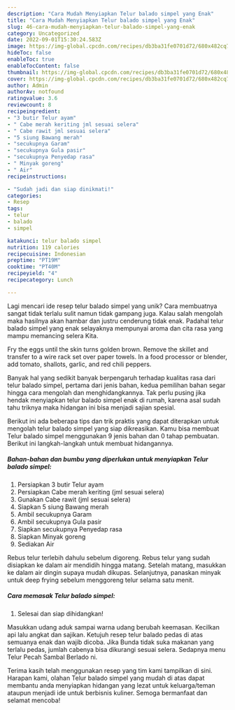 ```yaml
---
description: "Cara Mudah Menyiapkan Telur balado simpel yang Enak"
title: "Cara Mudah Menyiapkan Telur balado simpel yang Enak"
slug: 46-cara-mudah-menyiapkan-telur-balado-simpel-yang-enak
category: Uncategorized
date: 2022-09-01T15:30:24.583Z
image: https://img-global.cpcdn.com/recipes/db3ba31fe0701d72/680x482cq70/telur-balado-simpel-foto-resep-utama.jpg
hideToc: false
enableToc: true
enableTocContent: false
thumbnail: https://img-global.cpcdn.com/recipes/db3ba31fe0701d72/680x482cq70/telur-balado-simpel-foto-resep-utama.jpg
cover: https://img-global.cpcdn.com/recipes/db3ba31fe0701d72/680x482cq70/telur-balado-simpel-foto-resep-utama.jpg
author: Admin
authorAv: notfound
ratingvalue: 3.6
reviewcount: 8
recipeingredient:
- "3 butir Telur ayam"
- " Cabe merah keriting jml sesuai selera"
- " Cabe rawit jml sesuai selera"
- "5 siung Bawang merah"
- "secukupnya Garam"
- "secukupnya Gula pasir"
- "secukupnya Penyedap rasa"
- " Minyak goreng"
- " Air"
recipeinstructions:

- "Sudah jadi dan siap dinikmati!"
categories:
- Resep
tags:
- telur
- balado
- simpel

katakunci: telur balado simpel 
nutrition: 119 calories
recipecuisine: Indonesian
preptime: "PT19M"
cooktime: "PT40M"
recipeyield: "4"
recipecategory: Lunch

---
```





Lagi mencari ide resep telur balado simpel yang unik? Cara membuatnya sangat tidak terlalu sulit namun tidak gampang juga. Kalau salah mengolah maka hasilnya akan hambar dan justru cenderung tidak enak. Padahal telur balado simpel yang enak selayaknya mempunyai aroma dan cita rasa yang mampu memancing selera Kita.





Fry the eggs until the skin turns golden brown. Remove the skillet and transfer to a wire rack set over paper towels. In a food processor or blender, add tomato, shallots, garlic, and red chili peppers.

Banyak hal yang sedikit banyak berpengaruh terhadap kualitas rasa dari telur balado simpel, pertama dari jenis bahan, kedua pemilihan bahan segar hingga cara mengolah dan menghidangkannya. Tak perlu pusing jika hendak menyiapkan telur balado simpel enak di rumah, karena asal sudah tahu triknya maka hidangan ini bisa menjadi sajian spesial.






Berikut ini ada beberapa tips dan trik praktis yang dapat diterapkan untuk mengolah telur balado simpel yang siap dikreasikan. Kamu bisa membuat Telur balado simpel menggunakan 9 jenis bahan dan 0 tahap pembuatan. Berikut ini langkah-langkah untuk membuat hidangannya.

<!--inarticleads1-->

##### Bahan-bahan dan bumbu yang diperlukan untuk menyiapkan Telur balado simpel:

1. Persiapkan 3 butir Telur ayam
1. Persiapkan  Cabe merah keriting (jml sesuai selera)
1. Gunakan  Cabe rawit (jml sesuai selera)
1. Siapkan 5 siung Bawang merah
1. Ambil secukupnya Garam
1. Ambil secukupnya Gula pasir
1. Siapkan secukupnya Penyedap rasa
1. Siapkan  Minyak goreng
1. Sediakan  Air


Rebus telur terlebih dahulu sebelum digoreng. Rebus telur yang sudah disiapkan ke dalam air mendidih hingga matang. Setelah matang, masukkan ke dalam air dingin supaya mudah dikupas. Selanjutnya, panaskan minyak untuk deep frying sebelum menggoreng telur selama satu menit. 

<!--inarticleads2-->

##### Cara memasak Telur balado simpel:


1. Selesai dan siap dihidangkan!

Masukkan udang aduk sampai warna udang berubah keemasan. Kecilkan api lalu angkat dan sajikan. Ketujuh resep telur balado pedas di atas semuanya enak dan wajib dicoba. Jika Bunda tidak suka makanan yang terlalu pedas, jumlah cabenya bisa dikurangi sesuai selera. Sedapnya menu Telur Pecah Sambal Berlado ni. 

Terima kasih telah menggunakan resep yang tim kami tampilkan di sini. Harapan kami, olahan Telur balado simpel yang mudah di atas dapat membantu anda menyiapkan hidangan yang lezat untuk keluarga/teman ataupun menjadi ide untuk berbisnis kuliner. Semoga bermanfaat dan selamat mencoba!
